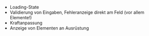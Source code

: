 * Loading-State
* Validierung von Eingaben, Fehleranzeige direkt am Feld (vor allem Elemente!)
* Kraftanpassung
* Anzeige von Elementen an Ausrüstung
